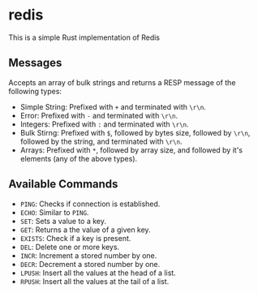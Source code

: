 # redis
This is a simple Rust implementation of Redis

## Messages

Accepts an array of bulk strings and returns a RESP message of the following types:

- Simple String: Prefixed with `+` and terminated with `\r\n`.
- Error: Prefixed with `-` and terminated with `\r\n`.
- Integers: Prefixed with `:` and terminated with `\r\n`.
- Bulk Stirng: Prefixed with `$`, followed by bytes size, followed by `\r\n`, followed by the string, and terminated with `\r\n`.
- Arrays: Prefixed with `*`, followed by array size, and followed by it's elements (any of the above types).

## Available Commands

- `PING`: Checks if connection is established.
- `ECHO`: Similar to `PING`.
- `SET`: Sets a value to a key.
- `GET`: Returns a the value of a given key.
- `EXISTS`: Check if a key is present.
- `DEL`: Delete one or more keys.
- `INCR`: Increment a stored number by one.
- `DECR`: Decrement a stored number by one.
- `LPUSH`: Insert all the values at the head of a list.
- `RPUSH`: Insert all the values at the tail of a list.
